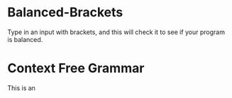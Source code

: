 # Balanced-Brackets
Type in an input with brackets, and this will check it to see if your program is balanced.


# Context Free Grammar
This is an
